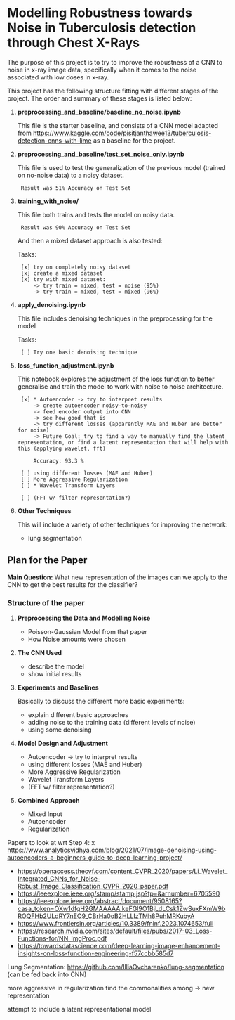 # Modelling Robustness towards Noise in Tuberculosis detection through Chest X-Rays

The purpose of this project is to try to improve the robustness of a CNN to noise in x-ray image data, specifically when it comes to the noise associated with low doses in x-ray.

This project has the following structure fitting with different stages of the project. The order and summary of these stages is listed below:
1. **preprocessing_and_baseline/baseline_no_noise.ipynb**
    
    This file is the starter baseline, and consists of a CNN model adapted from https://www.kaggle.com/code/pisitjanthawee13/tuberculosis-detection-cnns-with-lime as a baseline for the project.

2. **preprocessing_and_baseline/test_set_noise_only.ipynb**

    This file is used to test the generalization of the previous model (trained on no-noise data) to a noisy dataset.

        Result was 51% Accuracy on Test Set

3. **training_with_noise/**

    This file both trains and tests the model on noisy data.

        Result was 90% Accuracy on Test Set
    
    And then a mixed dataset approach is also tested:

    Tasks:
    
        [x] try on completely noisy dataset
        [x] create a mixed dataset
        [x] try with mixed dataset:
            -> try train = mixed, test = noise (95%)
            -> try train = mixed, test = mixed (96%)

4. **apply_denoising.ipynb**

    This file includes denoising techniques in the preprocessing for the model

    Tasks:
    
        [ ] Try one basic denoising technique

5. **loss_function_adjustment.ipynb**

    This notebook explores the adjustment of the loss function to better generalise and train the model to work with noise to noise architecture.

        [x] * Autoencoder -> try to interpret results
            -> create autoencoder noisy-to-noisy
            -> feed encoder output into CNN
            -> see how good that is
            -> try different losses (apparently MAE and Huber are better for noise)
            -> Future Goal: try to find a way to manually find the latent representation, or find a latent representation that will help with this (applying wavelet, fft)

            Accuracy: 93.3 %

        [ ] using different losses (MAE and Huber)
        [ ] More Aggressive Regularization
        [ ] * Wavelet Transform Layers

        [ ] (FFT w/ filter representation?)

6. **Other Techniques**

    This will include a variety of other techniques for improving the network:
    - lung segmentation


## Plan for the Paper

**Main Question:**
What new representation of the images can we apply to the CNN to get the best results for the classifier?

### Structure of the paper
1. **Preprocessing the Data and Modelling Noise**

    - Poisson-Gaussian Model from that paper
    - How Noise amounts were chosen

2. **The CNN Used**
    
    - describe the model
    - show initial results

3. **Experiments and Baselines**

    Basically to discuss the different more basic experiments:
    - explain different basic approaches
    - adding noise to the training data (different levels of noise)
    - using some denoising

4. **Model Design and Adjustment**

    - Autoencoder -> try to interpret results
    - using different losses (MAE and Huber)
    - More Aggressive Regularization
    - Wavelet Transform Layers
    - (FFT w/ filter representation?)

5. **Combined Approach**

    - Mixed Input
    - Autoencoder
    - Regularization

Papers to look at wrt Step 4:
x https://www.analyticsvidhya.com/blog/2021/07/image-denoising-using-autoencoders-a-beginners-guide-to-deep-learning-project/
- https://openaccess.thecvf.com/content_CVPR_2020/papers/Li_Wavelet_Integrated_CNNs_for_Noise-Robust_Image_Classification_CVPR_2020_paper.pdf
- https://ieeexplore.ieee.org/stamp/stamp.jsp?tp=&arnumber=6705590
- https://ieeexplore.ieee.org/abstract/document/9508165?casa_token=OXw1dfgH2GMAAAAA:keFGl9O1BjLdLCsk1ZwSuxFXmW9bROQFHb2ULdRY7nEO9_CBrHa0oB2HLLIzTMh8PuhMRKubyA
- https://www.frontiersin.org/articles/10.3389/fninf.2023.1074653/full
- https://research.nvidia.com/sites/default/files/pubs/2017-03_Loss-Functions-for/NN_ImgProc.pdf 
- https://towardsdatascience.com/deep-learning-image-enhancement-insights-on-loss-function-engineering-f57ccbb585d7

Lung Segmentation:
https://github.com/IlliaOvcharenko/lung-segmentation (can be fed back into CNN)


more aggressive in regularization
find the commonalities among -> new representation

attempt to include a latent representational model 

